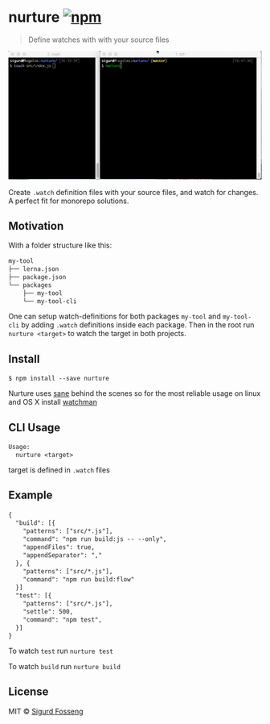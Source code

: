 # nurture [![npm][npm-image]][npm-url]
[npm-image]: https://img.shields.io/npm/v/nurture.svg?style=flat
[npm-url]: https://npmjs.org/package/nurture

> Define watches with with your source files

![demo gif](screenshot.gif)

Create `.watch` definition files with your source files, and watch for changes.
A perfect fit for monorepo solutions.

## Motivation

With a folder structure like this:

```
my-tool
├── lerna.json
├── package.json
└── packages
    ├── my-tool
    └── my-tool-cli
```

One can setup watch-definitions for both packages `my-tool` and `my-tool-cli`
by adding `.watch` definitions inside each package. Then in the root run
`nurture <target>` to watch the target in both projects.

## Install

```
$ npm install --save nurture
```

Nurture uses [sane](https://www.npmjs.com/package/sane) behind the scenes so for the most reliable usage on linux and OS X install [watchman](https://facebook.github.io/watchman/)

## CLI Usage

```
Usage:
  nurture <target>
```

target is defined in `.watch` files

## Example

```
{
  "build": [{
    "patterns": ["src/*.js"],
    "command": "npm run build:js -- --only",
    "appendFiles": true,
    "appendSeparator": ","
  }, {
    "patterns": ["src/*.js"],
    "command": "npm run build:flow"
  }]
  "test": [{
    "patterns": ["src/*.js"],
    "settle": 500,
    "command": "npm test",
  }]
}
```

To watch `test` run `nurture test`

To watch `build` run `nurture build`

## License

MIT © [Sigurd Fosseng](https://github.com/laat)

